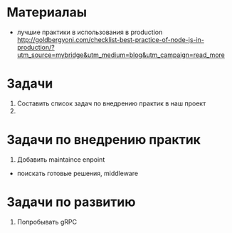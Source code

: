 
# Материалаы
* лучшие практики в использования в production http://goldbergyoni.com/checklist-best-practice-of-node-js-in-production/?utm_source=mybridge&utm_medium=blog&utm_campaign=read_more

# Задачи
1. Составить список задач по внедрению практик в наш проект
2. 

# Задачи по внедрению практик
1. Добавить maintaince enpoint
  * поискать готовые решения, middleware
  
# Задачи по развитию
1. Попробывать gRPC 
